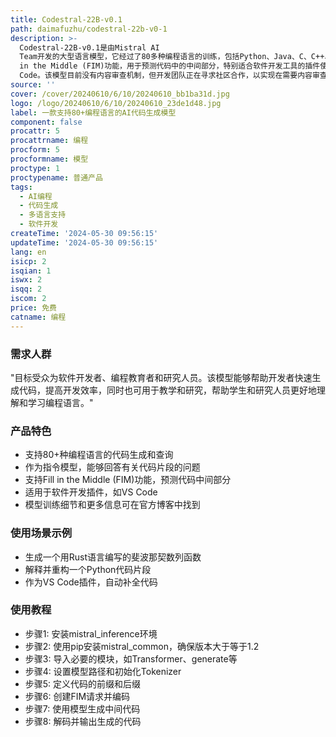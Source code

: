 ```yaml
---
title: Codestral-22B-v0.1
path: daimafuzhu/codestral-22b-v0-1
description: >-
  Codestral-22B-v0.1是由Mistral AI
  Team开发的大型语言模型，它经过了80多种编程语言的训练，包括Python、Java、C、C++、JavaScript和Bash等。该模型能够根据指令生成代码，或对代码片段进行解释、重构等。它还支持Fill
  in the Middle (FIM)功能，用于预测代码中的中间部分，特别适合软件开发工具的插件使用，如VS
  Code。该模型目前没有内容审查机制，但开发团队正在寻求社区合作，以实现在需要内容审查的环境中部署。
source: ''
cover: /cover/20240610/6/10/20240610_bb1ba31d.jpg
logo: /logo/20240610/6/10/20240610_23de1d48.jpg
label: 一款支持80+编程语言的AI代码生成模型
component: false
procattr: 5
procattrname: 编程
procform: 5
procformname: 模型
proctype: 1
proctypename: 普通产品
tags:
  - AI编程
  - 代码生成
  - 多语言支持
  - 软件开发
createTime: '2024-05-30 09:56:15'
updateTime: '2024-05-30 09:56:15'
lang: en
isicp: 2
isqian: 1
iswx: 2
isqq: 2
iscom: 2
price: 免费
catname: 编程
---
```




### 需求人群
"目标受众为软件开发者、编程教育者和研究人员。该模型能够帮助开发者快速生成代码，提高开发效率，同时也可用于教学和研究，帮助学生和研究人员更好地理解和学习编程语言。"

### 产品特色
* 支持80+种编程语言的代码生成和查询
* 作为指令模型，能够回答有关代码片段的问题
* 支持Fill in the Middle (FIM)功能，预测代码中间部分
* 适用于软件开发插件，如VS Code
* 模型训练细节和更多信息可在官方博客中找到

### 使用场景示例
* 生成一个用Rust语言编写的斐波那契数列函数
* 解释并重构一个Python代码片段
* 作为VS Code插件，自动补全代码

### 使用教程
* 步骤1: 安装mistral_inference环境
* 步骤2: 使用pip安装mistral_common，确保版本大于等于1.2
* 步骤3: 导入必要的模块，如Transformer、generate等
* 步骤4: 设置模型路径和初始化Tokenizer
* 步骤5: 定义代码的前缀和后缀
* 步骤6: 创建FIM请求并编码
* 步骤7: 使用模型生成中间代码
* 步骤8: 解码并输出生成的代码

  
